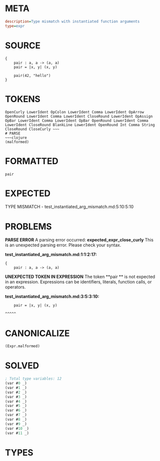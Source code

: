 # META
~~~ini
description=Type mismatch with instantiated function arguments
type=expr
~~~
# SOURCE
~~~roc
{
    pair : a, a -> (a, a)
    pair = |x, y| (x, y)

    pair(42, "hello")
}
~~~
# TOKENS
~~~text
OpenCurly LowerIdent OpColon LowerIdent Comma LowerIdent OpArrow OpenRound LowerIdent Comma LowerIdent CloseRound LowerIdent OpAssign OpBar LowerIdent Comma LowerIdent OpBar OpenRound LowerIdent Comma LowerIdent CloseRound BlankLine LowerIdent OpenRound Int Comma String CloseRound CloseCurly ~~~
# PARSE
~~~clojure
(malformed)
~~~
# FORMATTED
~~~roc
pair 
~~~
# EXPECTED
TYPE MISMATCH - test_instantiated_arg_mismatch.md:5:10:5:10
# PROBLEMS
**PARSE ERROR**
A parsing error occurred: **expected_expr_close_curly**
This is an unexpected parsing error. Please check your syntax.

**test_instantiated_arg_mismatch.md:1:1:2:17:**
```roc
{
    pair : a, a -> (a, a)
```


**UNEXPECTED TOKEN IN EXPRESSION**
The token **pair ** is not expected in an expression.
Expressions can be identifiers, literals, function calls, or operators.

**test_instantiated_arg_mismatch.md:3:5:3:10:**
```roc
    pair = |x, y| (x, y)
```
    ^^^^^


# CANONICALIZE
~~~clojure
(Expr.malformed)
~~~
# SOLVED
~~~clojure
; Total type variables: 12
(var #0 _)
(var #1 _)
(var #2 _)
(var #3 _)
(var #4 _)
(var #5 _)
(var #6 _)
(var #7 _)
(var #8 _)
(var #9 _)
(var #10 _)
(var #11 _)
~~~
# TYPES
~~~roc
~~~
